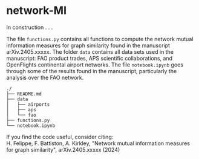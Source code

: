 # network-MI

In construction . . .

The file `functions.py` contains all functions to compute the network mutual information measures for graph similarity 
found in the manuscript arXiv.2405.xxxxx.
The folder `data` contains all data sets used in the manuscript: FAO product trades, APS scientific collaborations, 
and OpenFlights continental airport networks. The file `notebook.ipynb` goes through some of the results found in 
the manuscript, particularly the analysis over the FAO network.

```
./
├── README.md
├── data
│   ├── airports
│   ├── aps
│   └── fao
├── functions.py
└── notebook.ipynb
```

If you find the code useful, consider citing: <br>
H. Felippe, F. Battiston, A. Kirkley, "Network mutual information measures for graph similarity", arXiv.2405.xxxxx (2024)
